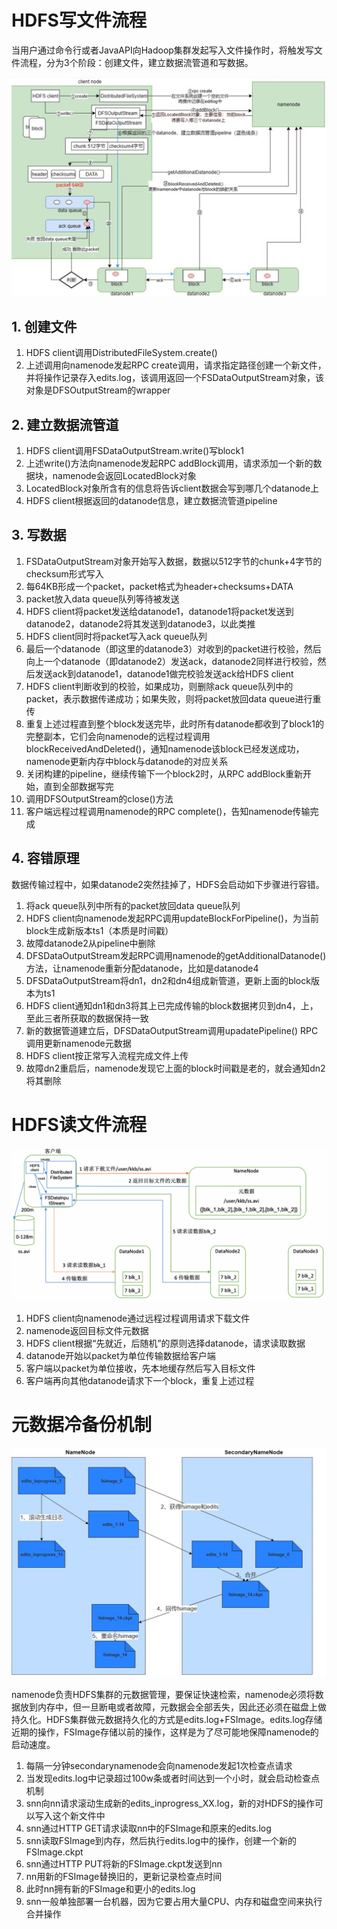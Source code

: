 # HDFS写文件流程

当用户通过命令行或者JavaAPI向Hadoop集群发起写入文件操作时，将触发写文件流程，分为3个阶段：创建文件，建立数据流管道和写数据。

![](./hdfs_write.png)

## 1. 创建文件

1. HDFS client调用DistributedFileSystem.create()
2. 上述调用向namenode发起RPC create调用，请求指定路径创建一个新文件，并将操作记录存入edits.log，该调用返回一个FSDataOutputStream对象，该对象是DFSOutputStream的wrapper

## 2. 建立数据流管道

1. HDFS client调用FSDataOutputStream.write()写block1
2. 上述write()方法向namenode发起RPC addBlock调用，请求添加一个新的数据块，namenode会返回LocatedBlock对象
3. LocatedBlock对象所含有的信息将告诉client数据会写到哪几个datanode上
4. HDFS client根据返回的datanode信息，建立数据流管道pipeline

## 3. 写数据

1. FSDataOutputStream对象开始写入数据，数据以512字节的chunk+4字节的checksum形式写入
2. 每64KB形成一个packet，packet格式为header+checksums+DATA
3. packet放入data queue队列等待被发送
4. HDFS client将packet发送给datanode1，datanode1将packet发送到datanode2，datanode2将其发送到datanode3，以此类推
5. HDFS client同时将packet写入ack queue队列
6. 最后一个datanode（即这里的datanode3）对收到的packet进行校验，然后向上一个datanode（即datanode2）发送ack，datanode2同样进行校验，然后发送ack到datanode1，datanode1做完校验发送ack给HDFS client
7. HDFS client判断收到的校验，如果成功，则删除ack queue队列中的packet，表示数据传递成功；如果失败，则将packet放回data queue进行重传
8. 重复上述过程直到整个block发送完毕，此时所有datanode都收到了block1的完整副本，它们会向namenode的远程过程调用blockReceivedAndDeleted()，通知namenode该block已经发送成功，namenode更新内存中block与datanode的对应关系
9. 关闭构建的pipeline，继续传输下一个block2时，从RPC addBlock重新开始，直到全部数据写完
10. 调用DFSOutputStream的close()方法
11. 客户端远程过程调用namenode的RPC complete()，告知namenode传输完成

## 4. 容错原理

数据传输过程中，如果datanode2突然挂掉了，HDFS会启动如下步骤进行容错。

1. 将ack queue队列中所有的packet放回data queue队列
2. HDFS client向namenode发起RPC调用updateBlockForPipeline()，为当前block生成新版本ts1（本质是时间戳）
3. 故障datanode2从pipeline中删除
4. DFSDataOutputStream发起RPC调用namenode的getAdditionalDatanode()方法，让namenode重新分配datanode，比如是datanode4
5. DFSDataOutputStream将dn1，dn2和dn4组成新管道，更新上面的block版本为ts1
6. HDFS client通知dn1和dn3将其上已完成传输的block数据拷贝到dn4，上，至此三者所获取的数据保持一致
7. 新的数据管道建立后，DFSDataOutputStream调用upadatePipeline() RPC调用更新namenode元数据
8. HDFS client按正常写入流程完成文件上传
9. 故障dn2重启后，namenode发现它上面的block时间戳是老的，就会通知dn2将其删除

# HDFS读文件流程

![](./hdfs_read.png)

1. HDFS client向namenode通过远程过程调用请求下载文件
2. namenode返回目标文件元数据
3. HDFS client根据“先就近，后随机”的原则选择datanode，请求读取数据
4. datanode开始以packet为单位传输数据给客户端
5. 客户端以packet为单位接收，先本地缓存然后写入目标文件
6. 客户端再向其他datanode请求下一个block，重复上述过程

# 元数据冷备份机制

![](./hdfs_snn.png)

namenode负责HDFS集群的元数据管理，要保证快速检索，namenode必须将数据放到内存中，但一旦断电或者故障，元数据会全部丢失，因此还必须在磁盘上做持久化。HDFS集群做元数据持久化的方式是edits.log+FSImage。edits.log存储近期的操作，FSImage存储以前的操作，这样是为了尽可能地保障namenode的启动速度。

1. 每隔一分钟secondarynamenode会向namenode发起1次检查点请求
2. 当发现edits.log中记录超过100w条或者时间达到一个小时，就会启动检查点机制
3. snn向nn请求滚动生成新的edits_inprogress_XX.log，新的对HDFS的操作可以写入这个新文件中
4. snn通过HTTP GET请求读取nn中的FSImage和原来的edits.log
5. snn读取FSImage到内存，然后执行edits.log中的操作，创建一个新的FSImage.ckpt
6. snn通过HTTP PUT将新的FSImage.ckpt发送到nn
7. nn用新的FSImage替换旧的，更新记录检查点时间
8. 此时nn拥有新的FSImage和更小的edits.log
9. snn一般单独部署一台机器，因为它要占用大量CPU、内存和磁盘空间来执行合并操作

